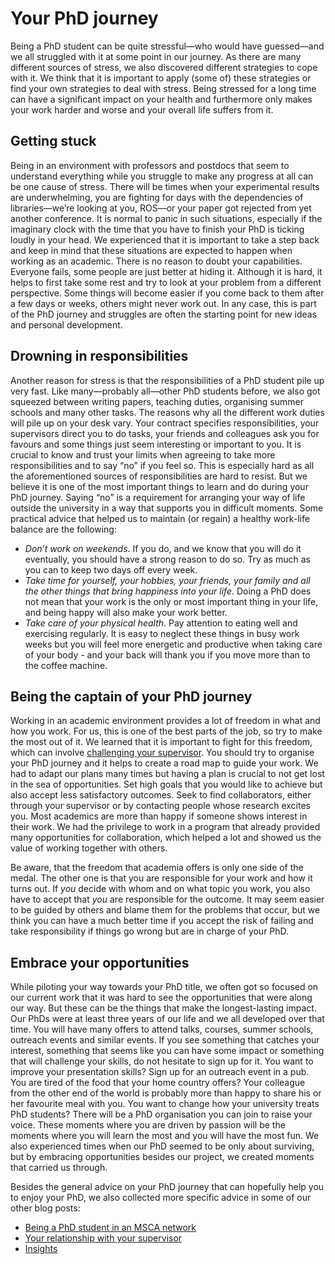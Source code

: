 # Your PhD journey

Being a PhD student can be quite stressful—who would have guessed—and we all struggled with it at some point in our journey. As there are many different sources of stress, we also discovered different strategies to cope with it. We think that it is important to apply (some of) these strategies or find your own strategies to deal with stress. Being stressed for a long time can have a significant impact on your health and furthermore only makes your work harder and worse and your overall life suffers from it. 

## Getting stuck

Being in an environment with professors and postdocs that seem to understand everything while you struggle to make any progress at all can be one cause of stress. There will be times when your experimental results are underwhelming, you are fighting for days with the dependencies of libraries—we’re looking at you, ROS—or your paper got rejected from yet another conference. It is normal to panic in such situations, especially if the imaginary clock with the time that you have to finish your PhD is ticking loudly in your head. We experienced that it is important to take a step back and keep in mind that these situations are expected to happen when working as an academic. There is no reason to doubt your capabilities. Everyone fails, some people are just better at hiding it. Although it is hard, it helps to first take some rest and try to look at your problem from a different perspective. Some things will become easier if you come back to them after a few days or weeks, others might never work out. In any case, this is part of the PhD journey and struggles are often the starting point for new ideas and personal development. 

## Drowning in responsibilities

Another reason for stress is that the responsibilities of a PhD student pile up very fast. Like many—probably all—other PhD students before, we also got squeezed between writing papers, teaching duties, organising summer schools and many other tasks. The reasons why all the different work duties will pile up on your desk vary. Your contract specifies responsibilities, your supervisors direct you to do tasks, your friends and colleagues ask you for favours and some things just seem interesting or important to you. It is crucial to know and trust your limits when agreeing to take more responsibilities and to say “no” if you feel so. This is especially hard as all the aforementioned sources of responsibilities are hard to resist. But we believe it is one of the most important things to learn and do during your PhD journey. Saying “no” is a requirement for arranging your way of life outside the university in a way that supports you in difficult moments. Some practical advice that helped us to maintain (or regain) a healthy work-life balance are the following:

- *Don’t work on weekends*. If you do, and we know that you will do it eventually, you should have a strong reason to do so. Try as much as you can to keep two days off every week.
- *Take time for yourself, your hobbies, your friends, your family and all the other things that bring happiness into your life*. Doing a PhD does not mean that your work is the only or most important thing in your life, and being happy will also make your work better.
- *Take care of your physical health*. Pay attention to eating well and exercising regularly. It is easy to neglect these things in busy work weeks but you will feel more energetic and productive when taking care of your body - and your back will thank you if you move more than to the coffee machine.

## Being the captain of your PhD journey

Working in an academic environment provides a lot of freedom in what and how you work. For us, this is one of the best parts of the job, so try to make the most out of it. We learned that it is important to fight for this freedom, which can involve [challenging your supervisor](ESR14_15_03_supervision.md). You should try to organise your PhD journey and it helps to create a road map to guide your work. We had to adapt our plans many times but having a plan is crucial to not get lost in the sea of opportunities. Set high goals that you would like to achieve but also accept less satisfactory outcomes. Seek to find collaborators, either through your supervisor or by contacting people whose research excites you. Most academics are more than happy if someone shows interest in their work. We had the privilege to work in a program that already provided many opportunities for collaboration, which helped a lot and showed us the value of working together with others.

Be aware, that the freedom that academia offers is only one side of the medal. The other one is that you are responsible for your work and how it turns out. If *you* decide with whom and on what topic you work, you also have to accept that *you* are responsible for the outcome. It may seem easier to be guided by others and blame them for the problems that occur, but we think you can have a much better time if you accept the risk of failing and take responsibility if things go wrong but are in charge of your PhD.

## Embrace your opportunities

While piloting your way towards your PhD title, we often got so focused on our current work that it was hard to see the opportunities that were along our way. But these can be the things that make the longest-lasting impact. Our PhDs were at least three years of our life and we all developed over that time. You will have many offers to attend talks, courses, summer schools, outreach events and similar events. If you see something that catches your interest, something that seems like you can have some impact or something that will challenge your skills, do not hesitate to sign up for it. You want to improve your presentation skills? Sign up for an outreach event in a pub. You are tired of the food that your home country offers? Your colleague from the other end of the world is probably more than happy to share his or her favourite meal with you. You want to change how your university treats PhD students? There will be a PhD organisation you can join to raise your voice. These moments where you are driven by passion will be the moments where you will learn the most and you will have the most fun. We also experienced times when our PhD seemed to be only about surviving, but by embracing opportunities besides our project, we created moments that carried us through.

Besides the general advice on your PhD journey that can hopefully help you to enjoy your PhD, we also collected more specific advice in some of our other blog posts:

- [Being a PhD student in an MSCA network](ESR14_15_01.md)
- [Your relationship with your supervisor](ESR14_15_03_supervision.md)
- [Insights](ESR14_15_04_insights.md)